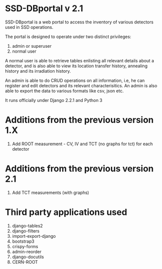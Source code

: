 # SSD-DBportal v 2.1

SSD-DBportal is a web portal to access the inventory of various detectors used in SSD operations.

The portal is designed to operate under two distinct privileges:
1. admin or superuser
2. normal user

A normal user is able to retrieve tables enlisting all relevant details about a detector, and is also able to view its location transfer history, annealing history and its irradiation history.

An admin is able to do CRUD operations on all information, i.e, he can register and edit detectors and its relevant characterisitics. An admin is also able to export the data to various formats like csv, json etc. 

It runs officially under Django 2.2.1 and Python 3

# Additions from the previous version 1.X

1. Add ROOT measurement - CV, IV and TCT (no graphs for tct) for each detector

# Additions from the previous version 2.1

1. Add TCT measurements (with graphs)

# Third party applications used

1. django-tables2
2. django-filters
3. import-export-django
4. bootstrap3
5. crispy-forms
6. admin-reorder
7. django-docutils
8. CERN-ROOT
